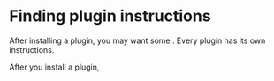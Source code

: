# Finding plugin instructions

After installing a plugin, you may want some . Every plugin has its own instructions. 

After you install a plugin,  
